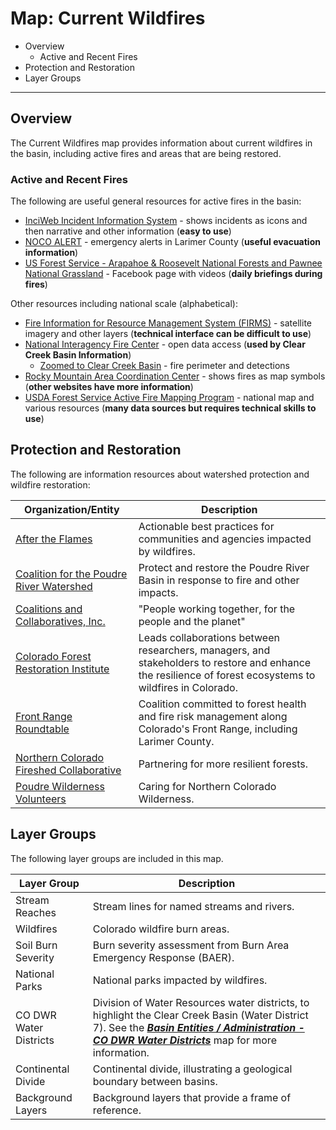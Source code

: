 # Map: Current Wildfires #

*   Overview
    +   Active and Recent Fires
*   Protection and Restoration
*   Layer Groups

--------------

## Overview ##

The Current Wildfires map provides information about current wildfires in the basin,
including active fires and areas that are being restored.

### Active and Recent Fires ###

The following are useful general resources for active fires in the basin:

*   [InciWeb Incident Information System](https://inciweb.nwcg.gov/?state=08) - shows incidents as icons and then narrative and other information (**easy to use**)
*   [NOCO ALERT](https://nocoalert.org/) - emergency alerts in Larimer County (**useful evacuation information**)
*   [US Forest Service - Arapahoe & Roosevelt National Forests and Pawnee National Grassland](https://www.facebook.com/usfsarp/) - Facebook page with videos (**daily briefings during fires**)

Other resources including national scale (alphabetical):

*   [Fire Information for Resource Management System (FIRMS)](https://firms2.modaps.eosdis.nasa.gov/map/#l:countries;@-105.5,40.5,10z) - satellite imagery and other layers (**technical interface can be difficult to use**)
*   [National Interagency Fire Center](https://data-nifc.opendata.arcgis.com/) - open data access (**used by Clear Creek Basin Information**)
    +   [Zoomed to Clear Creek Basin](https://maps.nwcg.gov/sa/#/%3F/%3F/40.17/-105.4/11) - fire perimeter and detections
*   [Rocky Mountain Area Coordination Center](https://gacc.nifc.gov/rmcc/incident_info.php) - shows fires as map symbols (**other websites have more information**)
*   [USDA Forest Service Active Fire Mapping Program](https://fsapps.nwcg.gov/) - national map and various resources (**many data sources but requires technical skills to use**)

## Protection and Restoration ##

The following are information resources about watershed protection and wildfire restoration:

| **Organization/Entity** | **Description** |
| -- | -- |
| [After the Flames](https://aftertheflames.com/) | Actionable best practices for communities and agencies impacted by wildfires. |
| [Coalition for the Poudre River Watershed](https://www.poudrewatershed.org/) | Protect and restore the Poudre River Basin in response to fire and other impacts. |
| [Coalitions and Collaboratives, Inc.](https://co-co.org/) | "People working together, for the people and the planet" |
| [Colorado Forest Restoration Institute](https://cfri.colostate.edu/) | Leads collaborations between researchers, managers, and stakeholders to restore and enhance the resilience of forest ecosystems to wildfires in Colorado. |
| [Front Range Roundtable](https://frontrangeroundtable.org/) | Coalition committed to forest health and fire risk management along Colorado's Front Range, including Larimer County. |
| [Northern Colorado Fireshed Collaborative](https://nocofireshed.org/) | Partnering for more resilient forests. |
| [Poudre Wilderness Volunteers](https://www.pwv.org/) | Caring for Northern Colorado Wilderness. |

## Layer Groups ##

The following layer groups are included in this map.

| **Layer Group** | **Description** |
| -- | -- |
| Stream Reaches | Stream lines for named streams and rivers. |
| Wildfires | Colorado wildfire burn areas. |
| Soil Burn Severity | Burn severity assessment from Burn Area Emergency Response (BAER). |
| National Parks | National parks impacted by wildfires. |
| CO DWR Water Districts | Division of Water Resources water districts, to highlight the Clear Creek Basin (Water District 7).  See the [***Basin Entities / Administration - CO DWR Water Districts***](#map/entities-codwr-waterdistricts) map for more information. |
| Continental Divide | Continental divide, illustrating a geological boundary between basins. |
| Background Layers | Background layers that provide a frame of reference. |
